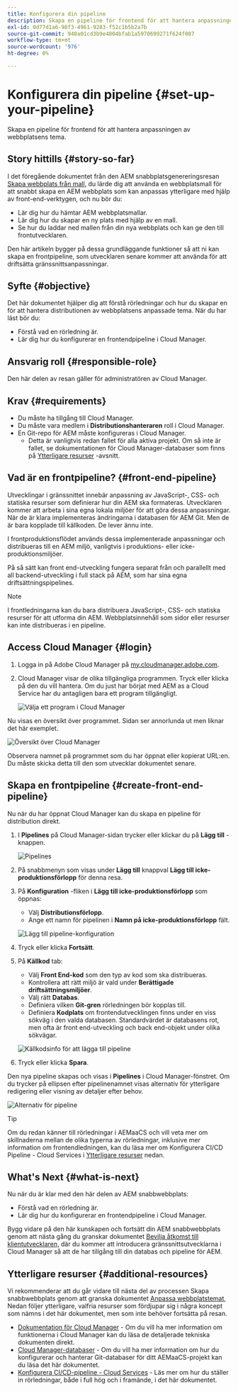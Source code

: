 ```yaml
---
title: Konfigurera din pipeline
description: Skapa en pipeline för frontend för att hantera anpassningen av webbplatsens tema.
exl-id: 0d77d1a6-98f3-4961-9283-f52c1b5b2a7b
source-git-commit: 940a01cd3b9e4804bfab1a5970699271f624f087
workflow-type: tm+mt
source-wordcount: '976'
ht-degree: 0%

---
```


# Konfigurera din pipeline {#set-up-your-pipeline}

Skapa en pipeline för frontend för att hantera anpassningen av webbplatsens tema.

## Story hittills {#story-so-far}

I det föregående dokumentet från den AEM snabbplatsgenereringsresan [Skapa webbplats från mall,](create-site.md) du lärde dig att använda en webbplatsmall för att snabbt skapa en AEM webbplats som kan anpassas ytterligare med hjälp av front-end-verktygen, och nu bör du:

* Lär dig hur du hämtar AEM webbplatsmallar.
* Lär dig hur du skapar en ny plats med hjälp av en mall.
* Se hur du laddar ned mallen från din nya webbplats och kan ge den till frontutvecklaren.

Den här artikeln bygger på dessa grundläggande funktioner så att ni kan skapa en frontpipeline, som utvecklaren senare kommer att använda för att driftsätta gränssnittsanpassningar.

## Syfte {#objective}

Det här dokumentet hjälper dig att förstå rörledningar och hur du skapar en för att hantera distributionen av webbplatsens anpassade tema. När du har läst bör du:

* Förstå vad en rörledning är.
* Lär dig hur du konfigurerar en frontendpipeline i Cloud Manager.

## Ansvarig roll {#responsible-role}

Den här delen av resan gäller för administratören av Cloud Manager.

## Krav {#requirements}

* Du måste ha tillgång till Cloud Manager.
* Du måste vara medlem i **Distributionshanteraren** roll i Cloud Manager.
* En Git-repo för AEM måste konfigureras i Cloud Manager.
   * Detta är vanligtvis redan fallet för alla aktiva projekt. Om så inte är fallet, se dokumentationen för Cloud Manager-databaser som finns på [Ytterligare resurser](#additional-resources) -avsnitt.

## Vad är en frontpipeline? {#front-end-pipeline}

Utvecklingar i gränssnittet innebär anpassning av JavaScript-, CSS- och statiska resurser som definierar hur din AEM ska formateras. Utvecklaren kommer att arbeta i sina egna lokala miljöer för att göra dessa anpassningar. När de är klara implementeras ändringarna i databasen för AEM Git. Men de är bara kopplade till källkoden. De lever ännu inte.

I frontproduktionsflödet används dessa implementerade anpassningar och distribueras till en AEM miljö, vanligtvis i produktions- eller icke-produktionsmiljöer.

På så sätt kan front end-utveckling fungera separat från och parallellt med all backend-utveckling i full stack på AEM, som har sina egna driftsättningspipelines.

>[!NOTE]
>
>I frontledningarna kan du bara distribuera JavaScript-, CSS- och statiska resurser för att utforma din AEM. Webbplatsinnehåll som sidor eller resurser kan inte distribueras i en pipeline.

## Access Cloud Manager {#login}

1. Logga in på Adobe Cloud Manager på [my.cloudmanager.adobe.com](https://my.cloudmanager.adobe.com/).

1. Cloud Manager visar de olika tillgängliga programmen. Tryck eller klicka på den du vill hantera. Om du just har börjat med AEM as a Cloud Service har du antagligen bara ett program tillgängligt.

   ![Välja ett program i Cloud Manager](assets/cloud-manager-select-program.png)

Nu visas en översikt över programmet. Sidan ser annorlunda ut men liknar det här exemplet.

![Översikt över Cloud Manager](assets/cloud-manager-overview.png)

Observera namnet på programmet som du har öppnat eller kopierat URL:en. Du måste skicka detta till den som utvecklar dokumentet senare.

## Skapa en frontpipeline {#create-front-end-pipeline}

Nu när du har öppnat Cloud Manager kan du skapa en pipeline för distribution direkt.

1. I **Pipelines** på Cloud Manager-sidan trycker eller klickar du på **Lägg till** -knappen.

   ![Pipelines](assets/pipelines-add.png)

1. På snabbmenyn som visas under **Lägg till** knappval **Lägg till icke-produktionsförlopp** för denna resa.

1. På **Konfiguration** -fliken i **Lägg till icke-produktionsförlopp** som öppnas:
   * Välj **Distributionsförlopp**.
   * Ange ett namn för pipelinen i **Namn på icke-produktionsförlopp** fält.

   ![Lägg till pipeline-konfiguration](assets/add-pipeline-configuration.png)

1. Tryck eller klicka **Fortsätt**.

1. På **Källkod** tab:
   * Välj **Front End-kod** som den typ av kod som ska distribueras.
   * Kontrollera att rätt miljö är vald under **Berättigade driftsättningsmiljöer**.
   * Välj rätt **Databas**.
   * Definiera vilken **Git-gren** rörledningen bör kopplas till.
   * Definiera **Kodplats** om frontendutvecklingen finns under en viss sökväg i den valda databasen. Standardvärdet är databasens rot, men ofta är front end-utveckling och back end-objekt under olika sökvägar.

   ![Källkodsinfo för att lägga till pipeline](assets/add-pipeline-source-code.png)

1. Tryck eller klicka **Spara**.

Den nya pipeline skapas och visas i **Pipelines** i Cloud Manager-fönstret. Om du trycker på ellipsen efter pipelinenamnet visas alternativ för ytterligare redigering eller visning av detaljer efter behov.

![Alternativ för pipeline](assets/new-pipeline.png)

>[!TIP]
>
>Om du redan känner till rörledningar i AEMaaCS och vill veta mer om skillnaderna mellan de olika typerna av rörledningar, inklusive mer information om frontendledningen, kan du läsa mer om Konfigurera CI/CD Pipeline - Cloud Services i [Ytterligare resurser](#additional-resources) nedan.

## What&#39;s Next {#what-is-next}

Nu när du är klar med den här delen av AEM snabbwebbplats:

* Förstå vad en rörledning är.
* Lär dig hur du konfigurerar en frontendpipeline i Cloud Manager.

Bygg vidare på den här kunskapen och fortsätt din AEM snabbwebbplats genom att nästa gång du granskar dokumentet [Bevilja åtkomst till klientutvecklaren,](grant-access.md) där du kommer att introducera gränssnittsutvecklarna i Cloud Manager så att de har tillgång till din databas och pipeline för AEM.

## Ytterligare resurser {#additional-resources}

Vi rekommenderar att du går vidare till nästa del av processen Skapa snabbwebbplats genom att granska dokumentet [Anpassa webbplatstemat,](customize-theme.md) Nedan följer ytterligare, valfria resurser som fördjupar sig i några koncept som nämns i det här dokumentet, men som inte behöver fortsätta på resan.

* [Dokumentation för Cloud Manager](https://experienceleague.adobe.com/docs/experience-manager-cloud-service/onboarding/onboarding-concepts/cloud-manager-introduction.html) - Om du vill ha mer information om funktionerna i Cloud Manager kan du läsa de detaljerade tekniska dokumenten direkt.
* [Cloud Manager-databaser](/help/implementing/cloud-manager/managing-code/cloud-manager-repositories.md) - Om du vill ha mer information om hur du konfigurerar och hanterar Git-databaser för ditt AEMaaCS-projekt kan du läsa det här dokumentet.
* [Konfigurera CI/CD-pipeline - Cloud Services](/help/implementing/cloud-manager/configuring-pipelines/introduction-ci-cd-pipelines.md) - Läs mer om hur du ställer in rörledningar, både i full hög och i framände, i det här dokumentet.
